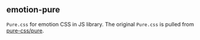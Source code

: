 ## emotion-pure
`Pure.css` for emotion CSS in JS library. The original `Pure.css` is pulled from [pure-css/pure](https://github.com/pure-css/pure).
